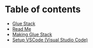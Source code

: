 # Table of contents

* [Glue Stack](README.md)
* [Read Me](README.md)
* [Making Glue Stack](making-glue-stack.md)
* [Setup VSCode \(Visual Studio Code\)](setup-vscode.md)

